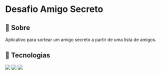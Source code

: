 <h1>Desafio Amigo Secreto</h1>
<h2>🔖 Sobre</h2>
<p>Aplicativo para sortear um amigo secreto a partir de uma lista de amigos.</p>

## 🚀 Tecnologias

<div>
  <img src="https://img.shields.io/badge/HTML-239120?style=for-the-badge&logo=html5&logoColor=white">
  <img src="https://img.shields.io/badge/CSS-239120?&style=for-the-badge&logo=css3&logoColor=white">
  <img src="https://img.shields.io/badge/JavaScript-F7DF1E?style=for-the-badge&logo=javascript&logoColor=black">
</div>
